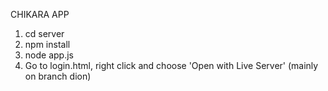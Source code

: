 CHIKARA APP

1. cd server
2. npm install
3. node app.js
4. Go to login.html, right click and choose 'Open with Live Server'
(mainly on branch dion)
